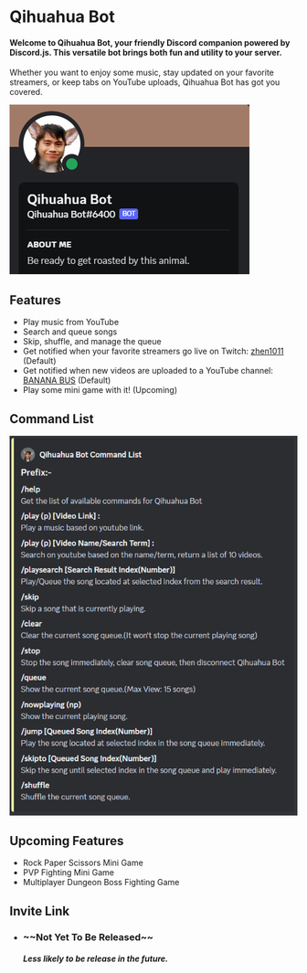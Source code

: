 <h1>Qihuahua Bot</h1>

<h4>Welcome to Qihuahua Bot, your friendly Discord companion powered by Discord.js. This versatile bot brings both fun and utility to your server.  </h4>
Whether you want to enjoy some music, stay updated on your favorite streamers, or keep tabs on YouTube uploads, Qihuahua Bot has got you covered.

![image](images/info.png)

<h2>Features</h2>

- Play music from YouTube
- Search and queue songs
- Skip, shuffle, and manage the queue
- Get notified when your favorite streamers go live on Twitch: [zhen1011](https://www.twitch.tv/zhen1011) (Default)
- Get notified when new videos are uploaded to a YouTube channel: [BANANA BUS](https://www.youtube.com/@BananaBus0313) (Default)
- Play some mini game with it! (Upcoming)

<h2>Command List</h2>

![image](images/command.png)

<h2>Upcoming Features</h2>

- Rock Paper Scissors Mini Game
- PVP Fighting Mini Game
- Multiplayer Dungeon Boss Fighting Game

<h2>Invite Link</h2>

- <h3>~~Not Yet To Be Released~~</h3> <h5>Less likely to be release in the future.</h5>